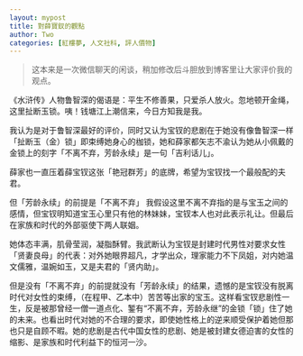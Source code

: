 ```yaml
---
layout: mypost
title: 對薛寶釵的觀點
author: Two
categories: [紅樓夢, 人文社科, 評人價物]
---
```


> 这本来是一次微信聊天的闲谈，稍加修改后斗胆放到博客里让大家评价我的观点。

《水浒传》人物鲁智深的偈语是：平生不修善果，只爱杀人放火。忽地顿开金绳，这里扯断玉锁。咦！钱塘江上潮信来，今日方知我是我。

我认为是对于鲁智深最好的评价，同时又认为宝钗的悲剧在于她没有像鲁智深一样「扯断玉（金）锁」即束缚她身心的枷锁，她和薛家都矢志不渝认为她从小佩戴的金锁上的刻字「不离不弃，芳龄永续」是一句「吉利话儿」。

薛家也一直压着薛宝钗这张「艳冠群芳」的底牌，希望为宝钗找一个最般配的夫君。

但「芳龄永续」的前提是「不离不弃」 我假设这里不离不弃指的是与宝玉之间的感情，但宝钗明知道宝玉心里只有他的林妹妹，宝钗本人也对此表示礼让。但最后在家族和时代的外部驱使下两人联姻。

她体态丰满，肌骨莹润，凝脂酥臂。我武断认为宝钗是封建时代男性对要求女性「贤妻良母」的代表：对外她眼界超凡，才学出众，理家能力不下凤姐，对内她温文儒雅，温婉如玉，又是夫君的「贤内助」。

但是没有「不离不弃」的前提就没有「芳龄永续」的结果，遗憾的是宝钗没有脱离时代对女性的束缚，（在程甲、乙本中）苦苦等出家的宝玉。这样看宝钗悲剧性一生，反是被那曾经一僧一道点化、錾有“不离不弃，芳龄永继”的金锁「锁」住了她的未来。也看出时代对她的不合理的要求，即使她性格上的逆来顺受保护着她但那也只是自顾不暇。她的悲剧是古代中国女性的悲剧、她是被封建女德迫害的女性的缩影、是家族和时代利益下的恒河一沙。
